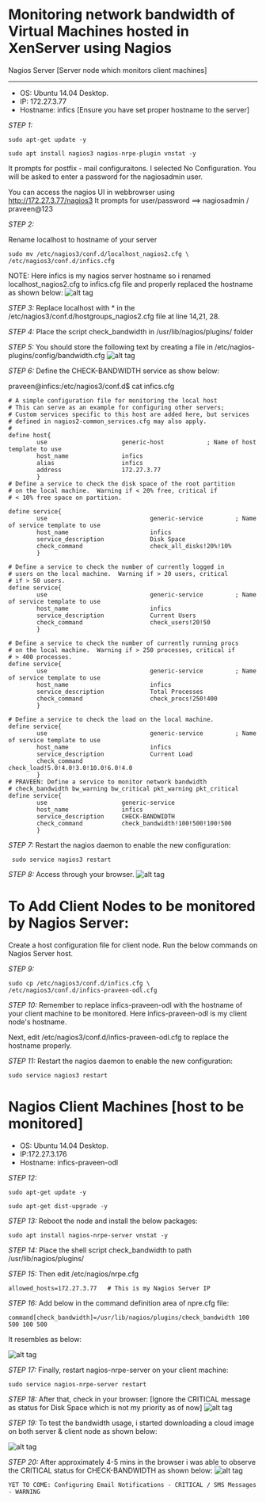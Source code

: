 # Monitoring network bandwidth of Virtual Machines hosted in XenServer using Nagios

Nagios Server [Server node which monitors client machines]
**********************************************************

 * OS: Ubuntu 14.04 Desktop.
 * IP: 172.27.3.77
 * Hostname: infics [Ensure you have set proper hostname to the server]

*STEP 1:*

    sudo apt-get update -y

    sudo apt install nagios3 nagios-nrpe-plugin vnstat -y

It prompts for postfix - mail configuraitons. I selected No Configuration.
You will be asked to enter a password for the nagiosadmin user.

You can access the nagios UI in webbrowser using http://172.27.3.77/nagios3
It prompts for user/password ==> nagiosadmin / praveen@123

*STEP 2:*

Rename localhost to hostname of your server

    sudo mv /etc/nagios3/conf.d/localhost_nagios2.cfg \
    /etc/nagios3/conf.d/infics.cfg

NOTE: Here infics is my nagios server hostname so i renamed localhost_nagios2.cfg to infics.cfg file and properly replaced the hostname as shown below:
![alt tag](https://github.com/npraveen35/Xen_API/blob/nagios/infics_cfg_initial.JPG)

*STEP 3:* Replace localhost with * in the /etc/nagios3/conf.d/hostgroups_nagios2.cfg file at line 14,21, 28.

*STEP 4:* Place the script check_bandwidth in /usr/lib/nagios/plugins/ folder

*STEP 5:* You should store the following text by creating a file in /etc/nagios-plugins/config/bandwidth.cfg
![alt tag](https://github.com/npraveen35/Xen_API/blob/nagios/bandwidth_cfg.JPG)

*STEP 6:* Define the CHECK-BANDWIDTH service as show below:

praveen@infics:/etc/nagios3/conf.d$ cat infics.cfg

    # A simple configuration file for monitoring the local host
    # This can serve as an example for configuring other servers;
    # Custom services specific to this host are added here, but services
    # defined in nagios2-common_services.cfg may also apply.
    #
    define host{
            use                     generic-host            ; Name of host template to use
            host_name               infics
            alias                   infics
            address                 172.27.3.77
            }
    # Define a service to check the disk space of the root partition
    # on the local machine.  Warning if < 20% free, critical if
    # < 10% free space on partition.

    define service{
            use                             generic-service         ; Name of service template to use
            host_name                       infics
            service_description             Disk Space
            check_command                   check_all_disks!20%!10%
            }

    # Define a service to check the number of currently logged in
    # users on the local machine.  Warning if > 20 users, critical
    # if > 50 users.
    define service{
            use                             generic-service         ; Name of service template to use
            host_name                       infics
            service_description             Current Users
            check_command                   check_users!20!50
            }

    # Define a service to check the number of currently running procs
    # on the local machine.  Warning if > 250 processes, critical if
    # > 400 processes.
    define service{
            use                             generic-service         ; Name of service template to use
            host_name                       infics
            service_description             Total Processes
            check_command                   check_procs!250!400
            }

    # Define a service to check the load on the local machine.
    define service{
            use                             generic-service         ; Name of service template to use
            host_name                       infics
            service_description             Current Load
            check_command                   check_load!5.0!4.0!3.0!10.0!6.0!4.0
            }
    # PRAVEEN: Define a service to monitor network bandwidth
    # check_bandwidth bw_warning bw_critical pkt_warning pkt_critical
    define service{
            use                     generic-service
            host_name               infics
            service_description     CHECK-BANDWIDTH
            check_command           check_bandwidth!100!500!100!500
            }

*STEP 7:* Restart the nagios daemon to enable the new configuration:

     sudo service nagios3 restart

*STEP 8:* Access through your browser.
![alt tag](https://github.com/npraveen35/Xen_API/blob/nagios/nagios_server.JPG)

To Add Client Nodes to be monitored by Nagios Server:
=====================================================

Create a host configuration file for client node. Run the below commands on Nagios Server host.

*STEP 9:*

    sudo cp /etc/nagios3/conf.d/infics.cfg \
    /etc/nagios3/conf.d/infics-praveen-odl.cfg

*STEP 10:*
Remember to replace infics-praveen-odl with the hostname of your client machine to be monitored.
Here infics-praveen-odl is my client node's hostname.

Next, edit /etc/nagios3/conf.d/infics-praveen-odl.cfg to replace the hostname properly.

*STEP 11:* Restart the nagios daemon to enable the new configuration:

    sudo service nagios3 restart

Nagios Client Machines [host to be monitored]
==============================================
 * OS: Ubuntu 14.04 Desktop.
 * IP:172.27.3.176
 * Hostname: infics-praveen-odl

*STEP 12:*

    sudo apt-get update -y

    sudo apt-get dist-upgrade -y

*STEP 13:* Reboot the node and install the below packages:

    sudo apt install nagios-nrpe-server vnstat -y 

*STEP 14:* Place the shell script check_bandwidth to path /usr/lib/nagios/plugins/

*STEP 15:* Then edit /etc/nagios/nrpe.cfg 

    allowed_hosts=172.27.3.77   # This is my Nagios Server IP

*STEP 16:* Add below in the command definition area of npre.cfg file:

    command[check_bandwidth]=/usr/lib/nagios/plugins/check_bandwidth 100 500 100 500

It resembles as below:

![alt tag](https://github.com/npraveen35/Xen_API/blob/nagios/command_definition_nrpe_cfg.JPG)

*STEP 17:* Finally, restart nagios-nrpe-server on your client machine:

    sudo service nagios-nrpe-server restart

*STEP 18:* After that, check in your browser: [Ignore the CRITICAL message as status for Disk Space which is not my priority as of now]
![alt tag](https://github.com/npraveen35/Xen_API/blob/nagios/services.JPG)

*STEP 19:* To test the bandwidth usage, i started downloading a cloud image on both server & client node as shown below:

![alt tag](https://github.com/npraveen35/Xen_API/blob/nagios/wget_testing_cloud_image.JPG)

*STEP 20:* After approximately 4-5 mins in the browser i was able to observe the CRITICAL status for CHECK-BANDWIDTH as shown below:
![alt tag](https://github.com/npraveen35/Xen_API/blob/nagios/Nagios_and_client_services_critical.JPG)



    YET TO COME: Configuring Email Notifications - CRITICAL / SMS Messages - WARNING

